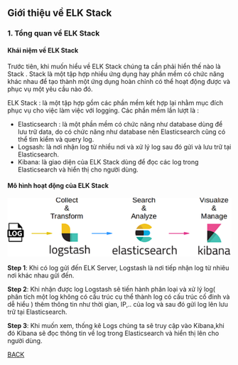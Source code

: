 ## Giới thiệu về ELK Stack 

### 1. Tổng quan về ELK Stack

#### Khái niệm về ELK Stack 
Trước tiên, khi muốn hiểu về ELK Stack chúng ta cần phải hiển  thế nào là Stack . Stack là một tập hợp nhiều ứng dụng hay phần mềm có chức năng khác nhau để tạo thành một ứng dụng hoàn chỉnh có thể hoạt động được và phục vụ một yêu cầu nào đó.

ELK Stack : là một tập hợp gồm các phần mềm kết hợp lại nhằm mục đích phục vụ cho việc làm việc với logging. Các phần mềm lần lượt là :
- Elasticsearch : là một phần mềm có chức năng như database dùng để lưu trữ data, do có chức năng như database nên Elasticsearch cũng có thể tìm kiểm và query log. 
- Logsash: là nơi nhận log từ nhiều nơi và xử lý log sau đó gửi và lưu trữ tại Elasticsearch.
- Kibana: là giao diện của ELK Stack dùng để đọc các log trong Elasticsearch và hiển thị cho người dùng. 

#### Mô hình hoạt động của ELK Stack 

<img src="../images/elk_design.webp">

**Step 1**: Khi có log gửi đến ELK Server, Logstash là nơi tiếp nhận log từ nhiêu nơi khác nhau gửi đến. 

**Step 2**: Khi nhận được log Logstash sẽ tiến hành phân loại và xử lý log( phân tích một log không có cấu trúc cụ thể thành log có cấu trúc cố đinh và dễ hiểu ) thêm thông tin như thời gian, IP,.. của log và sau đó gửi log lên lưu trữ tại Elasticsearch.

**Step 3**: Khi muốn xem, thống kê Logs chúng ta sẽ truy cập vào Kibana,khi đó Kibana sẽ đọc thông tin về log trong Elasticsearch và hiển thị lên cho người dùng. 

[BACK](../README.md)
